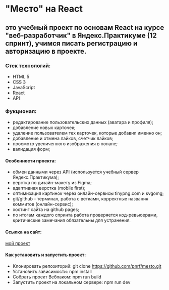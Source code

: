 # "Место" на React
## это учебный проект по основам React на курсе "веб-разработчик" в Яндекс.Практикуме (12 спринт), учимся писать регистрацию и авторизацию в проекте.
### Стек технологий:
* HTML 5
* CSS 3
* JavaScript
* React
* API
### Фукционал:
* редактирование пользовательских данных (аватара и профиля);
* добавление новых карточек;
* удаление пользователем тех карточек, которые добавил именно он;
* добавление и отмена лайков, счетчик лайков;
* просмотр увеличенного изображения в попапе;
* валидация форм;

#### Особенности проекта:
* обмен данными через API (используется учебный сервер Яндекс.Практикума);
* верстка по дизайн-макету из Figma;
* адаптивная верстка (mobile first);
* оптимизация картинок через онлайн-сервисы tinypng.com и svgomg;
* git/github - терминал, работа с ветками, корректные названия коммитов (онлайн-сервис);
* хостинг сайта на github pages;
* по итогам каждого спринта работа проверяется код-ревьюерами, критические замечания обязательны для устранения.
#### Ссылка на сайт:
[мой проект](https://evgenyvetrov33.github.io/mesto/)

#### Как установить и запустить проект:
* Клонировать репозиторий:
    git clone https://github.com/pnrf/mesto.git
* Установить зависимости:
    npm install
* Собрать проект Вебпаком:
    npm run build
* Запустить проект на локальном сервере:
    npm run dev